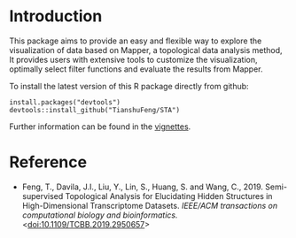 # Introduction

This package aims to provide an easy and flexible way to explore the visualization of data based on Mapper, a topological data analysis method, It provides users with extensive tools to customize the visualization, optimally select filter functions and evaluate the results from Mapper.

To install the latest version of this R package directly from github:
```
install.packages("devtools")
devtools::install_github("TianshuFeng/STA")
```
Further information can be found in the [vignettes](https://tianshufeng.github.io/STA/articles/my-vignette.html). 

# Reference

- Feng, T., Davila, J.I., Liu, Y., Lin, S., Huang, S. and Wang, C., 2019. Semi-supervised Topological Analysis for Elucidating Hidden Structures in High-Dimensional Transcriptome Datasets. _IEEE/ACM transactions on computational biology and bioinformatics._ <[doi:10.1109/TCBB.2019.2950657](https://doi.org/10.1109/TCBB.2019.2950657)>
